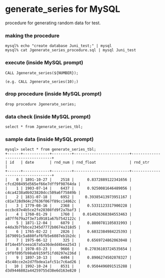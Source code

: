 # generate_series for MySQL
procedure for generating random data for test.

### making the procedure
```
mysql% echo "create database Juni_test;" | mysql
mysql% cat Jgenerate_series_procedure.sql | mysql Juni_test
```

### execute (inside MySQL prompt)
```
CALL Jgenerate_series(${NUMBER});

(e.g. CALL Jgenerate_series(10);)
```

### drop procedure (inside MySQL prompt)
```
drop procedure Jgenerate_series;
```

### data check (inside MySQL prompt)
```
select * from Jgenerate_series_tbl;
```

### sample data (inside MySQL prompt)
```
mysql> select * from generate_series_tbl;
+------+------------+---------+-------------------------+----------------------------------+
| id   | date       | rnd_num | rnd_float               | rnd_str                          |
+------+------------+---------+-------------------------+----------------------------------+
|    0 | 1891-10-27 |    2518 |      0.8372889122341656 | cfcd208495d565ef66e7dff9f98764da |
|    1 | 1903-07-14 |    6437 |      0.9250081646489056 | c4ca4238a0b923820dcc509a6f75849b |
|    2 | 1831-07-18 |    6952 |     0.39385413973951167 | c81e728d9d4c2f636f067f89cc14862c |
|    3 | 1779-08-16 |    2368 |      0.5331123317900228 | eccbc87e4b5ce2fe28308fd9f2a7baf3 |
|    4 | 1760-01-29 |    1760 |    0.014926368384553463 | a87ff679a2f3e71d9181a67b7542122c |
|    5 | 1871-12-04 |    6879 |      0.8000781105831993 | e4da3b7fbbce2345d7772b0674a318d5 |
|    6 | 1765-02-22 |    2826 |      0.6032384984225393 | 1679091c5a880faf6fb5e6087eb1b2dc |
|    7 | 1975-06-12 |     325 |      0.6569724862063048 | 8f14e45fceea167a5a36dedd4bea2543 |
|    8 | 1970-03-23 |    9666 |     0.27036103724535654 | c9f0f895fb98ab9159f51fd0297e236d |
|    9 | 1897-10-13 |    4494 |      0.8906274502078327 | 45c48cce2e2d7fbdea1afc51c7c6ad26 |
|   10 | 1992-10-24 |    8531 |      0.9504496091515288 | d3d9446802a44259755d38e6d163e820 |
```
